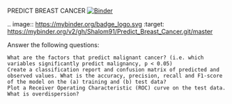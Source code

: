 PREDICT BREAST CANCER  [![Binder](https://mybinder.org/badge_logo.svg)](https://mybinder.org/v2/gh/Shalom91/Predict_Breast_Cancer.git/master)

.. image:: https://mybinder.org/badge_logo.svg
 :target: https://mybinder.org/v2/gh/Shalom91/Predict_Breast_Cancer.git/master

Answer the following questions:

    What are the factors that predict malignant cancer? (i.e. which variables significantly predict malignancy, p < 0.05)
    Create a classification report and confusion matrix of predicted and observed values. What is the accuracy, precision, recall and F1-score of the model on the (a) training and (b) test data?
    Plot a Receiver Operating Characteristic (ROC) curve on the test data.
    What is overdispersion?

